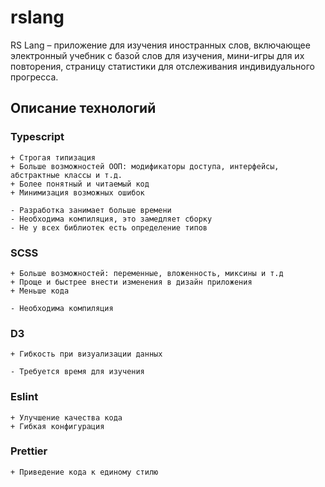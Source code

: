 # rslang

RS Lang – приложение для изучения иностранных слов, включающее электронный учебник с базой слов для изучения, мини-игры для их повторения, страницу статистики для отслеживания индивидуального прогресса.

## Описание технологий

### Typescript

    + Строгая типизация
    + Больше возможностей ООП: модификаторы доступа, интерфейсы, абстрактные классы и т.д.
    + Более понятный и читаемый код
    + Минимизация возможных ошибок

    - Разработка занимает больше времени
    - Необходима компиляция, это замедляет сборку
    - Не у всех библиотек есть определение типов

### SCSS

    + Больше возможностей: переменные, вложенность, миксины и т.д
    + Проще и быстрее внести изменения в дизайн приложения
    + Меньше кода

    - Необходима компиляция 

### D3

    + Гибкость при визуализации данных

    - Требуется время для изучения

### Eslint

    + Улучшение качества кода
    + Гибкая конфигурация

### Prettier

    + Приведение кода к единому стилю

